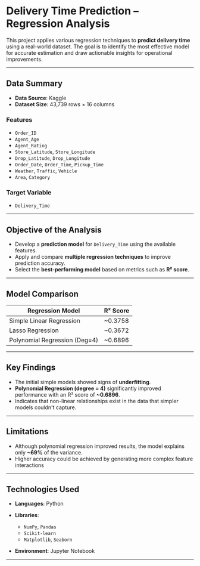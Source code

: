 # Delivery Time Prediction – Regression Analysis

This project applies various regression techniques to **predict delivery time** using a real-world dataset. The goal is to identify the most effective model for accurate estimation and draw actionable insights for operational improvements.

---

## Data Summary

* **Data Source**: Kaggle
* **Dataset Size**: 43,739 rows × 16 columns

### Features

* `Order_ID`
* `Agent_Age`
* `Agent_Rating`
* `Store_Latitude`, `Store_Longitude`
* `Drop_Latitude`, `Drop_Longitude`
* `Order_Date`, `Order_Time`, `Pickup_Time`
* `Weather`, `Traffic`, `Vehicle`
* `Area`, `Category`

### Target Variable

* `Delivery_Time`

---

## Objective of the Analysis

* Develop a **prediction model** for `Delivery_Time` using the available features.
* Apply and compare **multiple regression techniques** to improve prediction accuracy.
* Select the **best-performing model** based on metrics such as **R² score**.

---

## Model Comparison

| Regression Model              | R² Score |
| ----------------------------- | -------- |
| Simple Linear Regression      | \~0.3758 |
| Lasso Regression              | \~0.3672 |
| Polynomial Regression (Deg=4) | \~0.6896 |

---

## Key Findings

* The initial simple models showed signs of **underfitting**.
* **Polynomial Regression (degree = 4)** significantly improved performance with an R² score of **\~0.6896**.
* Indicates that non-linear relationships exist in the data that simpler models couldn't capture.

---

## Limitations

* Although polynomial regression improved results, the model explains only **\~69%** of the variance.
* Higher accuracy could be achieved by generating more complex feature interactions

---

##  Technologies Used

* **Languages**: Python
* **Libraries**:

  * `NumPy`, `Pandas`
  * `Scikit-learn`
  * `Matplotlib`, `Seaborn`
* **Environment**: Jupyter Notebook

---
